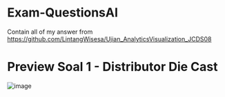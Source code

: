 # Exam-QuestionsAI
Contain all of my answer from https://github.com/LintangWisesa/Ujian_AnalyticsVisualization_JCDS08


# Preview Soal 1 - Distributor Die Cast 
![image](https://github.com/user-attachments/assets/c80cf492-6483-4d26-b66e-9ecdd645a3ee)
